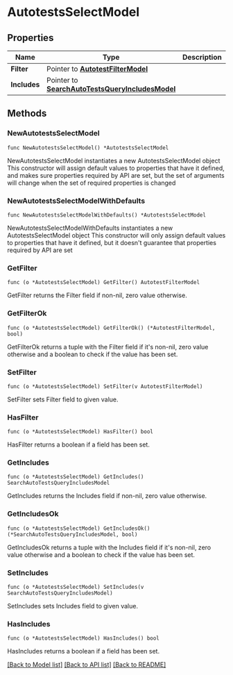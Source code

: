 # AutotestsSelectModel

## Properties

Name | Type | Description | Notes
------------ | ------------- | ------------- | -------------
**Filter** | Pointer to [**AutotestFilterModel**](AutotestFilterModel.md) |  | [optional] 
**Includes** | Pointer to [**SearchAutoTestsQueryIncludesModel**](SearchAutoTestsQueryIncludesModel.md) |  | [optional] 

## Methods

### NewAutotestsSelectModel

`func NewAutotestsSelectModel() *AutotestsSelectModel`

NewAutotestsSelectModel instantiates a new AutotestsSelectModel object
This constructor will assign default values to properties that have it defined,
and makes sure properties required by API are set, but the set of arguments
will change when the set of required properties is changed

### NewAutotestsSelectModelWithDefaults

`func NewAutotestsSelectModelWithDefaults() *AutotestsSelectModel`

NewAutotestsSelectModelWithDefaults instantiates a new AutotestsSelectModel object
This constructor will only assign default values to properties that have it defined,
but it doesn't guarantee that properties required by API are set

### GetFilter

`func (o *AutotestsSelectModel) GetFilter() AutotestFilterModel`

GetFilter returns the Filter field if non-nil, zero value otherwise.

### GetFilterOk

`func (o *AutotestsSelectModel) GetFilterOk() (*AutotestFilterModel, bool)`

GetFilterOk returns a tuple with the Filter field if it's non-nil, zero value otherwise
and a boolean to check if the value has been set.

### SetFilter

`func (o *AutotestsSelectModel) SetFilter(v AutotestFilterModel)`

SetFilter sets Filter field to given value.

### HasFilter

`func (o *AutotestsSelectModel) HasFilter() bool`

HasFilter returns a boolean if a field has been set.

### GetIncludes

`func (o *AutotestsSelectModel) GetIncludes() SearchAutoTestsQueryIncludesModel`

GetIncludes returns the Includes field if non-nil, zero value otherwise.

### GetIncludesOk

`func (o *AutotestsSelectModel) GetIncludesOk() (*SearchAutoTestsQueryIncludesModel, bool)`

GetIncludesOk returns a tuple with the Includes field if it's non-nil, zero value otherwise
and a boolean to check if the value has been set.

### SetIncludes

`func (o *AutotestsSelectModel) SetIncludes(v SearchAutoTestsQueryIncludesModel)`

SetIncludes sets Includes field to given value.

### HasIncludes

`func (o *AutotestsSelectModel) HasIncludes() bool`

HasIncludes returns a boolean if a field has been set.


[[Back to Model list]](../README.md#documentation-for-models) [[Back to API list]](../README.md#documentation-for-api-endpoints) [[Back to README]](../README.md)


